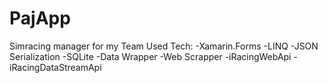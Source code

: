# PajApp
Simracing manager for my Team
Used Tech:
-Xamarin.Forms
-LINQ
-JSON Serialization
-SQLite
-Data Wrapper
-Web Scrapper
-iRacingWebApi
-iRacingDataStreamApi
